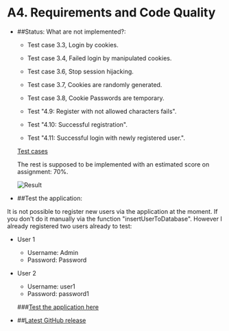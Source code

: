 # A4. Requirements and Code Quality

* ##Status: What are not implemented?:

    * Test case 3.3, Login by cookies.
    
    * Test case 3.4, Failed login by manipulated cookies.
    
    * Test case 3.6, Stop session hijacking.
    
    * Test case 3.7, Cookies are randomly generated.
    
    * Test case 3.8, Cookie Passwords are temporary.
    
    * Test "4.9: Register with not allowed characters fails".
    
    * Test "4.10: Successful registration".
    
    * Test "4.11: Successful login with newly registered user.".
    
    [Test cases](https://github.com/dntoll/1dv610/blob/master/assignments/A2_resources/TestCases.md)
    
    The rest is supposed to be implemented with an estimated score on assignment: 70%.
    
    ![Result](http://i.imgur.com/MGBcSx9.png)

* ##Test the application:

It is not possible to register new users via the application at the moment. If you don't do it manually via the function "insertUserToDatabase".
However I already registered two users already to test:

* User 1

    * Username: Admin 
    * Password: Password
* User 2
    * Username: user1 
    * Password: password1

    ###[Test the application here](http://a4-requirements-n-code-quality.herokuapp.com/)

* ##[Latest GitHub release](https://github.com/Toubic/A4-Requirements-n-Code-Quality/releases/tag/v4.0)
    
    
